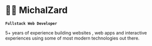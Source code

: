 # 🏄‍♂️ MichalZard

**`Fullstack Web Developer`**

5+ years of experience building websites , web apps and interactive experiences using some of most modern technologies out there. 
